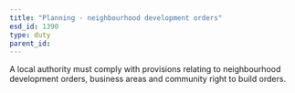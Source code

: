 ```yaml
---
title: "Planning - neighbourhood development orders"
esd_id: 1390
type: duty
parent_id:  
---
```


A local authority must comply with provisions relating to neighbourhood development orders, business areas and community right to build orders.

